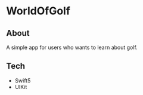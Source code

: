 # WorldOfGolf

## About
A simple app for users who wants to learn about golf.

## Tech

- Swift5
- UIKit
